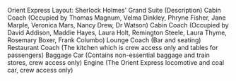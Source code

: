 Orient Express Layout:
Sherlock Holmes' Grand Suite (Description)
Cabin Coach (Occupied by Thomas Magnum, Velma Dinkley, Phryne Fisher, Jane Marple, Veronica Mars, Nancy Drew, Dr Watson)
Cabin Coach (Occupied by David Addison, Maddie Hayes, Laura Holt, Remington Steele, Laura Thyme, Rosemary Boxer, Frank Columbo)
Lounge Coach (Bar and seating)
Restaurant Coach (The kitchen which is crew access only and tables for passengers)
Baggage Car (Contains non-essential baggage and train stores, crew access only)
Engine (The Orient Express locomotive and coal car, crew access only)